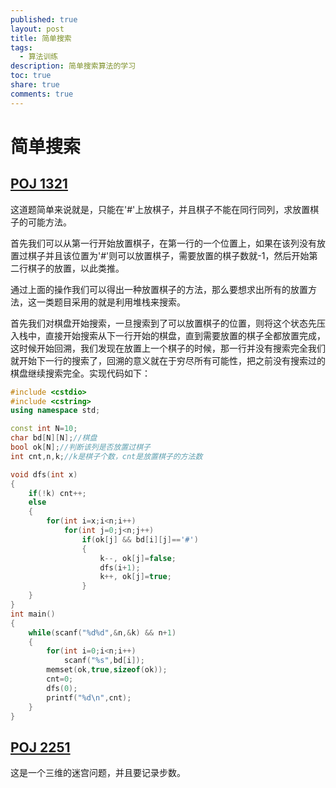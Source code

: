 ```yaml
---
published: true
layout: post
title: 简单搜索
tags:
  - 算法训练
description: 简单搜索算法的学习
toc: true
share: true
comments: true
---
```

# 简单搜索

## [POJ 1321](http://poj.org/problem?id=1321)


这道题简单来说就是，只能在'#'上放棋子，并且棋子不能在同行同列，求放置棋子的可能方法。

首先我们可以从第一行开始放置棋子，在第一行的一个位置上，如果在该列没有放置过棋子并且该位置为'#'则可以放置棋子，需要放置的棋子数就-1，然后开始第二行棋子的放置，以此类推。

通过上面的操作我们可以得出一种放置棋子的方法，那么要想求出所有的放置方法，这一类题目采用的就是利用堆栈来搜索。

首先我们对棋盘开始搜索，一旦搜索到了可以放置棋子的位置，则将这个状态先压入栈中，直接开始搜索从下一行开始的棋盘，直到需要放置的棋子全都放置完成，这时候开始回溯，我们发现在放置上一个棋子的时候，那一行并没有搜索完全我们就开始下一行的搜索了，回溯的意义就在于穷尽所有可能性，把之前没有搜索过的棋盘继续搜索完全。实现代码如下：

```cpp
#include <cstdio>
#include <cstring>
using namespace std;

const int N=10;
char bd[N][N];//棋盘
bool ok[N];//判断该列是否放置过棋子
int cnt,n,k;//k是棋子个数，cnt是放置棋子的方法数

void dfs(int x)
{
    if(!k) cnt++;
    else
    {
        for(int i=x;i<n;i++)
            for(int j=0;j<n;j++)
                if(ok[j] && bd[i][j]=='#')
                {
                    k--, ok[j]=false;
                    dfs(i+1);
                    k++, ok[j]=true;
                }
    }
}
int main()
{
    while(scanf("%d%d",&n,&k) && n+1)
    {
        for(int i=0;i<n;i++)
            scanf("%s",bd[i]);
        memset(ok,true,sizeof(ok));
        cnt=0;
        dfs(0);
        printf("%d\n",cnt);
    }
}
```

## [POJ 2251](http://poj.org/problem?id=2251)

这是一个三维的迷宫问题，并且要记录步数。
